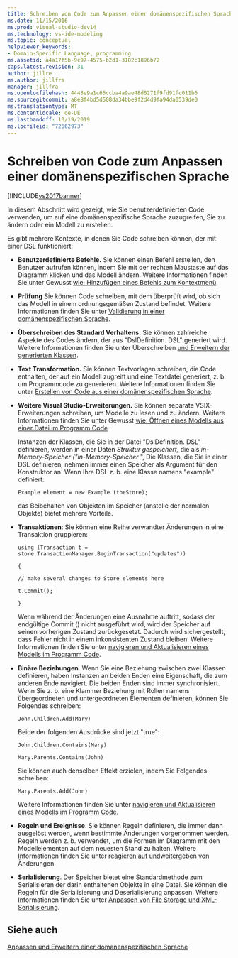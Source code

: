 ```yaml
---
title: Schreiben von Code zum Anpassen einer domänenspezifischen Sprache | Microsoft-Dokumentation
ms.date: 11/15/2016
ms.prod: visual-studio-dev14
ms.technology: vs-ide-modeling
ms.topic: conceptual
helpviewer_keywords:
- Domain-Specific Language, programming
ms.assetid: a4a17f5b-9c97-4575-b2d1-3182c1896b72
caps.latest.revision: 31
author: jillre
ms.author: jillfra
manager: jillfra
ms.openlocfilehash: 4448e9a1c65ccba4a9ae48d0271f9fd91fc011b6
ms.sourcegitcommit: a8e8f4bd5d508da34bbe9f2d4d9fa94da0539de0
ms.translationtype: MT
ms.contentlocale: de-DE
ms.lasthandoff: 10/19/2019
ms.locfileid: "72662973"
---
```

# <a name="writing-code-to-customise-a-domain-specific-language"></a>Schreiben von Code zum Anpassen einer domänenspezifischen Sprache
[!INCLUDE[vs2017banner](../includes/vs2017banner.md)]

In diesem Abschnitt wird gezeigt, wie Sie benutzerdefinierten Code verwenden, um auf eine domänenspezifische Sprache zuzugreifen, Sie zu ändern oder ein Modell zu erstellen.

 Es gibt mehrere Kontexte, in denen Sie Code schreiben können, der mit einer DSL funktioniert:

- **Benutzerdefinierte Befehle.** Sie können einen Befehl erstellen, den Benutzer aufrufen können, indem Sie mit der rechten Maustaste auf das Diagramm klicken und das Modell ändern. Weitere Informationen finden Sie unter Gewusst [wie: Hinzufügen eines Befehls zum Kontextmenü](../modeling/how-to-add-a-command-to-the-shortcut-menu.md).

- **Prüfung** Sie können Code schreiben, mit dem überprüft wird, ob sich das Modell in einem ordnungsgemäßen Zustand befindet. Weitere Informationen finden Sie unter [Validierung in einer domänenspezifischen Sprache](../modeling/validation-in-a-domain-specific-language.md).

- **Überschreiben des Standard Verhaltens.** Sie können zahlreiche Aspekte des Codes ändern, der aus "DslDefinition. DSL" generiert wird. Weitere Informationen finden Sie unter Überschreiben [und Erweitern der generierten Klassen](../modeling/overriding-and-extending-the-generated-classes.md).

- **Text Transformation.** Sie können Textvorlagen schreiben, die Code enthalten, der auf ein Modell zugreift und eine Textdatei generiert, z. b. um Programmcode zu generieren. Weitere Informationen finden Sie unter [Erstellen von Code aus einer domänenspezifischen Sprache](../modeling/generating-code-from-a-domain-specific-language.md).

- **Weitere Visual Studio-Erweiterungen.** Sie können separate VSIX-Erweiterungen schreiben, um Modelle zu lesen und zu ändern. Weitere Informationen finden Sie unter Gewusst [wie: Öffnen eines Modells aus einer Datei im Programm Code](../modeling/how-to-open-a-model-from-file-in-program-code.md) .

  Instanzen der Klassen, die Sie in der Datei "DslDefinition. DSL" definieren, werden in einer Daten *Struktur gespeichert,* die als *in-Memory-Speicher ("in-Memory-Speicher* ", Die Klassen, die Sie in einer DSL definieren, nehmen immer einen Speicher als Argument für den Konstruktor an. Wenn Ihre DSL z. b. eine Klasse namens "example" definiert:

  `Example element = new Example (theStore);`

  das Beibehalten von Objekten im Speicher (anstelle der normalen Objekte) bietet mehrere Vorteile.

- **Transaktionen**: Sie können eine Reihe verwandter Änderungen in eine Transaktion gruppieren:

   `using (Transaction t = store.TransactionManager.BeginTransaction("updates"))`

   `{`

   `// make several changes to Store elements here`

   `t.Commit();`

   `}`

   Wenn während der Änderungen eine Ausnahme auftritt, sodass der endgültige Commit () nicht ausgeführt wird, wird der Speicher auf seinen vorherigen Zustand zurückgesetzt. Dadurch wird sichergestellt, dass Fehler nicht in einem inkonsistenten Zustand bleiben. Weitere Informationen finden Sie unter [navigieren und Aktualisieren eines Modells im Programm Code](../modeling/navigating-and-updating-a-model-in-program-code.md).

- **Binäre Beziehungen**. Wenn Sie eine Beziehung zwischen zwei Klassen definieren, haben Instanzen an beiden Enden eine Eigenschaft, die zum anderen Ende navigiert. Die beiden Enden sind immer synchronisiert. Wenn Sie z. b. eine Klammer Beziehung mit Rollen namens übergeordneten und untergeordneten Elementen definieren, können Sie Folgendes schreiben:

   `John.Children.Add(Mary)`

   Beide der folgenden Ausdrücke sind jetzt "true":

   `John.Children.Contains(Mary)`

   `Mary.Parents.Contains(John)`

   Sie können auch denselben Effekt erzielen, indem Sie Folgendes schreiben:

   `Mary.Parents.Add(John)`

   Weitere Informationen finden Sie unter [navigieren und Aktualisieren eines Modells im Programm Code](../modeling/navigating-and-updating-a-model-in-program-code.md).

- **Regeln und Ereignisse**. Sie können Regeln definieren, die immer dann ausgelöst werden, wenn bestimmte Änderungen vorgenommen werden. Regeln werden z. b. verwendet, um die Formen im Diagramm mit den Modellelementen auf dem neuesten Stand zu halten. Weitere Informationen finden Sie unter [reagieren auf und](../modeling/responding-to-and-propagating-changes.md)weitergeben von Änderungen.

- **Serialisierung**. Der Speicher bietet eine Standardmethode zum Serialisieren der darin enthaltenen Objekte in eine Datei. Sie können die Regeln für die Serialisierung und Deserialisierung anpassen. Weitere Informationen finden Sie unter [Anpassen von File Storage und XML-Serialisierung](../modeling/customizing-file-storage-and-xml-serialization.md).

## <a name="see-also"></a>Siehe auch
 [Anpassen und Erweitern einer domänenspezifischen Sprache](../modeling/customizing-and-extending-a-domain-specific-language.md)

